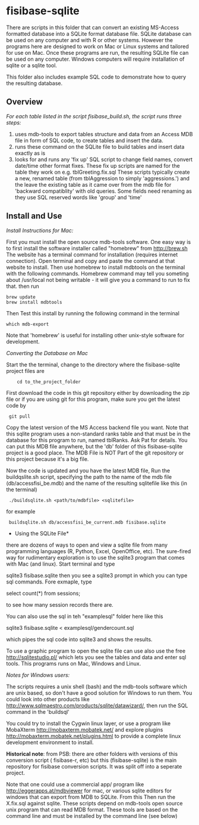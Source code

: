 fisibase-sqlite
===============

There are scripts in this folder that can convert an existing MS-Access formatted database into a SQLite format database file.  SQLite database can be used on any computer and with R or other systems.  However the programs here are designed to work on Mac or Linux systems and tailored for use on Mac.   Once these programs are run, the resulting SQLite file can be used on any computer.   Windows computers will require installation of sqlite or a sqlite tool.  

This folder also includes example SQL code to demonstrate how to query the resulting database.  

Overview
---

*For each table listed in the script fisibase_build.sh, the script runs three steps:*
    
1. uses mdb-tools to export tables structure and data from an Access MDB file in form of SQL code, to create tables and insert the data. 
2. runs these command on the SQLite file to build tables and insert data exactly as is
3. looks for and runs any 'fix up' SQL script to change field names, convert date/time other format fixes. These fix up scripts are named for the table they work on e.g. tblGreeting.fix.sql   These scripts typically create a new, renamed table (from tblAggression to simply 'aggressions.') and the leave the existing table as it came over from the mdb file for 'backward compatiblity' with old queries.  Some fields need renaming as they use SQL reserved words like 'group' and 'time'

Install and Use
---

*Install Instructions for Mac:*

First you must install the open source mdb-tools software.  One easy way is to first install the software installer called "homebrew" from http://brew.sh  The website has a terminal command for installation (requires internet connection).  Open terminal and copy and paste the command at that website to install.  Then use homebrew to install mdbtools on the terminal with the following commands.   Homebrew command may tell you someting about /usr/local not being writable - it will give you a command to run to fix that.  then run 

    brew update
    brew install mdbtools

Then Test this install by running the following command in the terminal 
    
    which mdb-export

Note that 'homebrew' is useful for installing other unix-style software for development.      

*Converting the Database on Mac*

Start the the terminal, change to the directory where the fisibase-sqlite project files are

        cd to_the_project_folder


First download the code in this git repository either by downloading the zip file or if you are using git for this program, make sure you get the latest code by 

     git pull


Copy the latest version of the MS Access backend file you want.  Note that this sqlite program uses a non-standard ranks table and that must be in the database for 
this program to run, named tblRanks.   Ask Pat for details.   You can put this MDB file anywhere, but the 'db' folder of this fisibase-sqlite project is a good place. 
The MDB File is NOT Part of the git repository or this project because it's a big file. 

Now the code is updated and you have the latest MDB file, Run the buildqslite.sh script, specifying the path to the name of the mdb file (db/accessfisi_be.mdb) and the name of the resulting sqlitefile like this (in the terminal)

     ./buildsqlite.sh <path/to/mdbfile> <sqlitefile>

for example 
   
     buildsqlite.sh db/accessfisi_be_current.mdb fisibase.sqlite

* Using the SQLite File*

there are dozens of ways to open and view a sqlite file from many programming languages (R, Python, Excel, OpenOffice, etc).  The sure-fired way for rudimentary exploration is to use the sqlite3 program that comes with Mac (and linux).    Start terminal and type

sqlite3 fisibase.sqlite
then you see a sqlite3 prompt in which you can type sql commands.  Fore exmaple, type

select count(*) from sessions;

to see how many session records there are. 

You can also use the sql in teh "examplesql" folder here like this

sqlite3 fisibase.sqlite < examplesql/gendercount.sql

which pipes the sql code into sqlite3 and shows the results. 

To use a graphic program to open the sqlite file can use also use the free  http://sqlitestudio.pl/  which lets you see the tables and data and enter sql tools.   This programs runs on Mac, Windows and Linux. 

     
*Notes for Windows users:*  
 
The scripts requires a unix shell (bash) and the mdb-tools software which are unix based, so don't have a good solution for Windows to run them.   You could look into other products like http://www.sqlmaestro.com/products/sqlite/datawizard/, then run the SQL command in the 'buildsql'

You could try to install the Cygwin linux layer, or use a program like MobaXterm http://mobaxterm.mobatek.net/ and explore plugins http://mobaxterm.mobatek.net/plugins.html to provide a complete linux development environment to install.   


**Historical note**: from PSB: there are other folders with versions of this  conversion script ( fisibase-r, etc) but this (fisibase-sqlite) is the main repository for fisibase conversion scripts.  It was split off into a seperate project.  

Note that one could use a commercial app/ program like http://eggerapps.at/mdbviewer for mac, or various sqlite editors for windows that can export from MDB to SQLite.  From this  Then run the X.fix.sql against sqlite.  These scripts depend on mdb-tools open source unix program that can read MDB format.  These tools are based on the command line and must be installed by the command line (see below)

